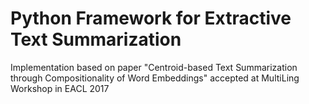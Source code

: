 # Python Framework for Extractive Text Summarization
Implementation based on paper "Centroid-based Text Summarization through Compositionality of Word Embeddings" accepted at  MultiLing Workshop in EACL 2017

